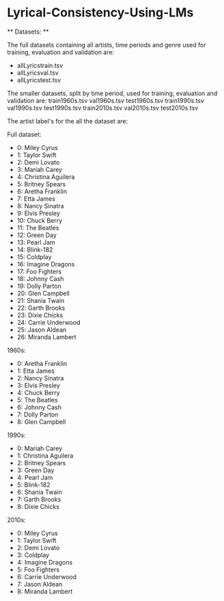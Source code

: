 # Lyrical-Consistency-Using-LMs

** Datasets: **

The full datasets containing all artists, time periods and genre used for training, evaluation and validation are:
- allLyricstrain.tsv
- allLyricsval.tsv
- allLyricstest.tsv


The smaller datasets, split by time period, used for training, evaluation and validation are:
  train1960s.tsv
  val1960s.tsv
  test1960s.tsv
  train1990s.tsv
  val1990s.tsv
  test1990s.tsv
  train2010s.tsv
  val2010s.tsv
  test2010s.tsv

The artist label's for the all the dataset are:

Full dataset:
- 0: Miley Cyrus
- 1: Taylor Swift
- 2: Demi Lovato
- 3: Mariah Carey
- 4: Christina Aguilera
- 5: Britney Spears
- 6: Aretha Franklin
- 7: Etta James
- 8: Nancy Sinatra
- 9: Elvis Presley
- 10: Chuck Berry
- 11: The Beatles
- 12: Green Day
- 13: Pearl Jam
- 14: Blink-182
- 15: Coldplay
- 16: Imagine Dragons
- 17: Foo Fighters
- 18: Johnny Cash
- 19: Dolly Parton
- 20: Glen Campbell
- 21: Shania Twain
- 22: Garth Brooks
- 23: Dixie Chicks
- 24: Carrie Underwood
- 25: Jason Aldean
- 26: Miranda Lambert

1960s: 
- 0: Aretha Franklin
- 1: Etta James
- 2: Nancy Sinatra
- 3: Elvis Presley
- 4: Chuck Berry
- 5: The Beatles
- 6: Johnny Cash
- 7: Dolly Parton
- 8: Glen Campbell

1990s:
- 0: Mariah Carey
- 1: Christina Aguilera
- 2: Britney Spears
- 3: Green Day
- 4: Pearl Jam
- 5: Blink-182
- 6: Shania Twain
- 7: Garth Brooks
- 8: Dixie Chicks

2010s:
- 0: Miley Cyrus
- 1: Taylor Swift
- 2: Demi Lovato
- 3: Coldplay
- 4: Imagine Dragons
- 5: Foo Fighters
- 6: Carrie Underwood
- 7: Jason Aldean
- 8: Miranda Lambert















 
